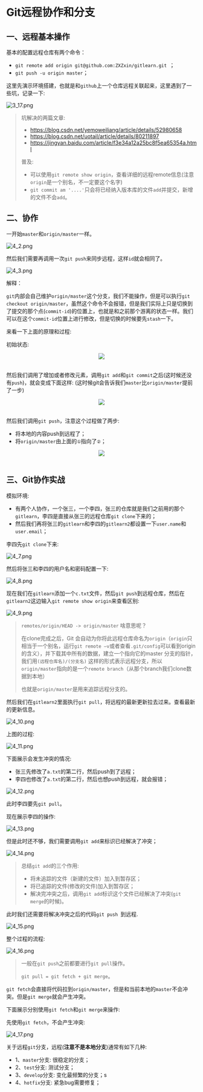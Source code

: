 # Git远程协作和分支

## 一、远程基本操作

基本的配置远程仓库有两个命令：

* `git remote add origin git@github.com:ZXZxin/gitlearn.git `；
* `git push -u origin master`；

这里先演示环境搭建，也就是和`github`上一个仓库远程关联起来，这里遇到了一些坑，记录一下:

![3_17.png](images/3_17.png)

> 坑解决的两篇文章:
>
> * https://blog.csdn.net/yemoweiliang/article/details/52980658
> * https://blog.csdn.net/uotail/article/details/80211897
> * https://jingyan.baidu.com/article/f3e34a12a25bc8f5ea65354a.html
>
> 普及:
>
> * 可以使用`git remote show origin`，查看详细的远程remote信息(注意`origin`是一个别名，不一定要这个名字)
> * `git commit am '....'`只会将已经纳入版本库的文件`add`并提交，新增的文件不会`add`。

## 二、协作

一开始`master`和`origin/master`一样。

![4_2.png](images/4_2.png)

然后我们需要再调用一次`git push`来同步远程，这样`id`就会相同了。

![4_3.png](images/4_3.png)

解释：

`git`内部会自己维护`origin/master`这个分支，我们不能操作，但是可以执行`git checkout origin/master`，虽然这个命令不会报错，但是我们实际上只是切换到了提交的那个点(`commit-id`)的位置上，也就是和之前那个游离的状态一样。我们可以在这个`commit-id`位置上进行修改，但是切换的时候要先`stash`一下。

来看一下上面的原理和过程:

初始状态: 

<div align="center"><img src="images/4_4.png"></div><br>

然后我们调用了增加或者修改元素，调用`git add`和`git commit`之后(这时候还没有`push`)，就会变成下面这样: (这时候git会告诉我们`master`比`origin/master`提前了一步)

<div align="center"><img src="images/4_5.png"></div><br>

然后我们调用`git push`，注意这个过程做了两步:

* 将本地的内容push到远程了；
* 将`origin/master`由上面的`①`指向了`②`；



<div align="center"><img src="images/4_6.png"></div><br>



## 三、Git协作实战

模拟环境:

* 有两个人协作，一个张三，一个李四，张三的仓库就是我们之前用的那个`gitlearn`，李四是直接从张三的远程仓库`git clone`下来的；
* 然后我们再将张三的`gitlearn`和李四的`gitlearn2`都设置一下`user.name`和`user.email`；

李四先`git clone`下来:

![4_7.png](images/4_7.png)

然后将张三和李四的用户名和密码配置一下:

![4_8.png](images/4_8.png)

现在我们在`gitlearn`添加一个`c.txt`文件，然后`git push`到远程仓库，然后在`gitlearn2`这边输入`git remote show origin`来查看区别:

![4_9.png](images/4_9.png)

> `remotes/origin/HEAD -> origin/master` 啥意思呢？  
>
> 在clone完成之后，Git 会自动为你将此远程仓库命名为`origin`（`origin`只相当于一个别名，运行`git remote –v`或者查看`.git/config`可以看到origin的含义），并下载其中所有的数据，建立一个指向它的master 分支的指针，我们用`(远程仓库名)/(分支名)` 这样的形式表示远程分支，所以`origin/master`指向的是一个`remote branch`（从那个branch我们clone数据到本地）
>
> 也就是`origin/master`是用来追踪远程分支的。

然后我们在`gitlearn2`里面执行`git pull`，将远程的最新更新拉去过来。查看最新的更新信息。

![4_10.png](images/4_10.png)

上图的过程:

![4_11.png](images/4_11.png)

下面展示会发生冲突的情况:

* 张三先修改了`a.txt`的第二行，然后push到了远程；
* 李四也修改了`a.txt`的第二行，然后也想push到远程，就会报错；

![4_12.png](images/4_12.png)

此时李四要先`git pull`。

现在展示李四的操作:

![4_13.png](images/4_13.png)

但是此时还不够，我们需要调用`git add`来标识已经解决了冲突；

![4_14.png](images/4_14.png)

> 总结`git add`的三个作用:
>
> - 将未追踪的文件（新建的文件）加入到暂存区；
> - 将已追踪的文件(修改的文件)加入到暂存区；
> - 解决完冲突之后，调用`git add`标识这个文件已经解决了冲突(`git merge`的时候)。

此时我们还需要将解决冲突之后的代码`git push `到远程.

![4_15.png](images/4_15.png)

整个过程的流程:

![4_16.png](images/4_16.png)

> 一般在`git push`之前都要进行`git pull`操作。
>
> `git pull = git fetch + git merge`。

`git fetch`会直接将代码拉到`origin/master`，但是和当前本地的`master`不会冲突。但是`git merge`就会产生冲突。

下面展示分别使用`git fetch`和`git merge`来操作: 

先使用`git fetch`，不会产生冲突:

![4_17.png](images/4_17.png)



关于远程`git`分支，远程(**注意不是本地分支**)通常有如下几种: 

* 1、`master`分支: 很稳定的分支；
* 2、`test`分支: 测试分支；
* 3、`develop`分支:  变化最频繁的分支；s
* 4、`hotfix`分支: 紧急bug需要修复；


